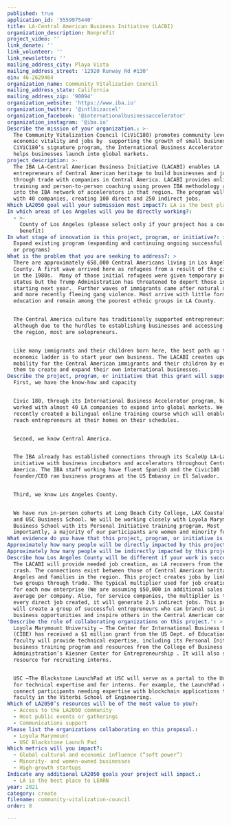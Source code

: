 ```yaml
---
published: true
application_id: '5559975440'
title: LA-Central American Business Initiative (LACBI)
organization_description: Nonprofit
project_video: ''
link_donate: ''
link_volunteer: ''
link_newsletter: ''
mailing_address_city: Playa Vista
mailing_address_street: '12920 Runway Rd #130'
ein: 46-2629464
organization_name: Community Vitalization Council
mailing_address_state: California
mailing_address_zip: '90094'
organization_website: 'https://www.iba.io'
organization_twitter: '@intlbizaccel'
organization_facebook: '@internationalbusinessaccelerator'
organization_instagram: '@iba.io'
Describe the mission of your organization.: >-
  The Community Vitalization Council (CiViC180) promotes community level
  economic vitality and jobs by  supporting the growth of small businesses.
  CiViC180’s signature program, the International Business Accelerator (IBA),
  helps businesses launch into global markets.
project_description: >-
  The IBA LA-Central American Business Initiative (LACABI) enables LA
  entrepreneurs of Central American heritage to build businesses and jobs
  through trade with companies in Central America. LACABI provides online
  training and person-to-person coaching using proven IBA methodology and taps
  into the IBA network of accelerators in that region. The program will work
  with 40 companies, creating 100 direct and 250 indirect jobs.
Which LA2050 goal will your submission most impact?: LA is the best place to CREATE
In which areas of Los Angeles will you be directly working?:
  - >-
    County of Los Angeles (please select only if your project has a countywide
    benefit)
In what stage of innovation is this project, program, or initiative?: >-
  Expand existing program (expanding and continuing ongoing successful projects
  or programs)
What is the problem that you are seeking to address?: >
  There are approximately 650,000 Central Americans living in Los Angeles
  County. A first wave arrived here as refugees from a result of the civil wars
  in the 1980s.  Many of those initial refugees were given temporary protected
  status but the Trump Administration has threatened to deport those in TPS
  starting next year.  Further waves of immigrants came after natural disasters
  and more recently fleeing gang violence. Most arrive with little formal
  education and remain among the poorest ethnic groups in LA County.


  The Central America culture has traditionally supported entrepreneurism,
  although due to the hurdles to establishing businesses and accessing credit in
  the region, most are solopreneurs.


  Like many immigrants and their children born here, the best path up the
  economic ladder is to start your own business. The LACABI creates upward
  mobility for the Central American immigrants and their children by enabling
  them to create and expand their own international businesses.
Describe the project, program, or initiative that this grant will support to address the problem identified.: >
  First, we have the know-how and capacity 


  Civic 180, through its International Business Accelerator program, has already
  worked with almost 40 LA companies to expand into global markets. We have
  recently created a bilingual online training course which will enable us to
  reach entrepreneurs at their homes on their schedules. 


  Second, we know Central America.


  The IBA already has established connections through its ScaleUp LA-LatAm
  initiative with business incubators and accelerators throughout Central
  America. The IBA staff working have fluent Spanish and the Civic180
  founder/CEO ran business programs at the US Embassy in El Salvador.


  Third, we know Los Angeles County.


  We have run in-person cohorts at Long Beach City College, LAX Coastal Chamber
  and USC Business School. We will be working closely with Loyola Marymount
  Business School with its Personal Initiative training program. Most
  importantly, a majority of our participants are women and minority founders.
What evidence do you have that this project, program, or initiative is or will be successful, and how will you define and measure success?: "Vision for success:\n\nWe are confident LACABI will be the catalyst to create a thriving small-business cluster for Central American community. The participants in this program, with their intimate knowledge of products available and tastes in both Los Angeles and Central America are in the best position to find these opportunities – from tech products to traditional ethnic food specialties.\n\nOur metrics for success will be:\n*\tNumber of participating companies (goal: 40)\n*\tNew sales created: $2 million\n*\tJobs created by participating companies (goal: 100 direct and estimated 250 indirect)\n"
Approximately how many people will be directly impacted by this project, program, or initiative?: '100'
Approximately how many people will be indirectly impacted by this project, program, or initiative?: '250'
Describe how Los Angeles County will be different if your work is successful.: >-
  The LACABI will provide needed job creation, as LA recovers from the COVID
  crash. The connections exist between those of Central American heritage in Los
  Angeles and families in the region. This project creates jobs by linking the
  two groups through trade. The typical multiplier used for job creation is 2.5
  for each new enterprise (We are assuming $50,000 in additional sales on
  average per company. Also, for service companies, the multiplier is that for
  every direct job created, it will generate 2.5 indirect jobs. This project
  will create a group of successful entrepreneurs who can branch out into other
  business opportunities and inspire others in the Central American community.  
'Describe the role of collaborating organizations on this project.': >
  Loyola Marymount University – The Center for International Business Education
  (CIBE) has received a $1 million grant from the US Dept. of Education. The LMU
  faculty will provide technical expertise, including its Personal Initiative
  business training program and resources from the College of Business
  Administration’s Kiesner Center for Entrepreneurship . It will also serve as a
  resource for recruiting interns.


  USC –The Blackstone LaunchPad at USC will serve as a portal to the University
  for technical expertise and for interns. For example, the LaunchPad can
  connect participants needing expertise with blockchain applications to expert
  faculty in the Viterbi School of Engineering.
Which of LA2050’s resources will be of the most value to you?:
  - Access to the LA2050 community
  - Host public events or gatherings
  - Communications support
Please list the organizations collaborating on this proposal.:
  - Loyola Marymount
  - USC Blackstone Launch Pad
Which metrics will you impact?:
  - Global cultural and economic influence (“soft power”)
  - Minority- and women-owned businesses
  - High-growth startups
Indicate any additional LA2050 goals your project will impact.:
  - LA is the best place to LEARN
year: 2021
category: create
filename: community-vitalization-council
order: 8

---
```

